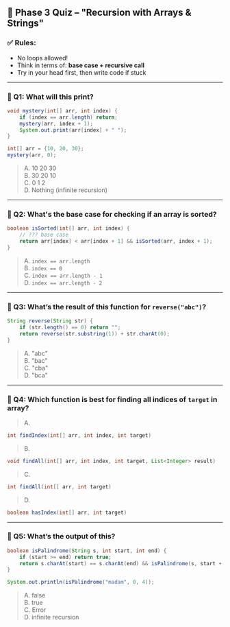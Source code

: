 ## 🧠 Phase 3 Quiz – "Recursion with Arrays & Strings"

### ✅ Rules:
- No loops allowed!
- Think in terms of: **base case + recursive call**
- Try in your head first, then write code if stuck

---

### 🧩 Q1: What will this print?

```java
void mystery(int[] arr, int index) {
    if (index == arr.length) return;
    mystery(arr, index + 1);
    System.out.print(arr[index] + " ");
}

int[] arr = {10, 20, 30};
mystery(arr, 0);
```

> A. 10 20 30  
> B. 30 20 10  
> C. 0 1 2  
> D. Nothing (infinite recursion)

---

### 🧩 Q2: What's the base case for checking if an array is sorted?

```java
boolean isSorted(int[] arr, int index) {
    // ??? base case
    return arr[index] < arr[index + 1] && isSorted(arr, index + 1);
}
```

> A. `index == arr.length`  
> B. `index == 0`  
> C. `index == arr.length - 1`  
> D. `index == arr.length - 2`

---

### 🧩 Q3: What’s the result of this function for `reverse("abc")`?

```java
String reverse(String str) {
    if (str.length() == 0) return "";
    return reverse(str.substring(1)) + str.charAt(0);
}
```

> A. "abc"  
> B. "bac"  
> C. "cba"  
> D. "bca"

---

### 🧩 Q4: Which function is best for finding all indices of `target` in array?

> A.
```java
int findIndex(int[] arr, int index, int target)
```

> B.
```java
void findAll(int[] arr, int index, int target, List<Integer> result)
```

> C.
```java
int findAll(int[] arr, int target)
```

> D.
```java
boolean hasIndex(int[] arr, int target)
```

---

### 🧩 Q5: What’s the output of this?

```java
boolean isPalindrome(String s, int start, int end) {
    if (start >= end) return true;
    return s.charAt(start) == s.charAt(end) && isPalindrome(s, start + 1, end - 1);
}

System.out.println(isPalindrome("madam", 0, 4));
```

> A. false  
> B. true  
> C. Error  
> D. infinite recursion
